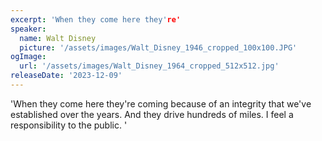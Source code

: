 ```yaml
---
excerpt: 'When they come here they're'
speaker:
  name: Walt Disney
  picture: '/assets/images/Walt_Disney_1946_cropped_100x100.JPG'
ogImage:
  url: '/assets/images/Walt_Disney_1964_cropped_512x512.jpg'
releaseDate: '2023-12-09'
---
```


'When they come here they're coming because of an integrity that we've established over the years. And they drive hundreds of miles. I feel a responsibility to the public.'
